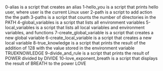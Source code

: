 0-alias is a script that creates an alias
1-hello_you is a script that prints hello user, where user is the current Linux user
2-path is a script to add action the the path
3-paths is a script that counts the number of directories in the PATH
4-global_variables is a script that lists all environment variables
5-local_variables is a script that lists all local variables and environment variables, and functions
7-create_global_variable is a script that creates a new global variable
6-create_local_variable is a script that creates a new local variable
8-true_knowledge is a script that prints the result of the addition of 128 with the value stored in the environment variable TRUEKNOWLEDGE
9-divide_and_rule is a script that prints the result of POWER divided by DIVIDE
10-love_exponent_breath is a script that displays the result of BREATH to the power LOVE
